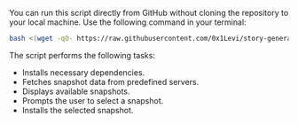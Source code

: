 You can run this script directly from GitHub without cloning the repository to your local machine. Use the following command in your terminal:
```bash
bash <(wget -qO- https://raw.githubusercontent.com/0x1Levi/story-general-tasks/main/general_task2.sh)
```
The script performs the following tasks:

- Installs necessary dependencies.
- Fetches snapshot data from predefined servers.
- Displays available snapshots.
- Prompts the user to select a snapshot.
- Installs the selected snapshot.
